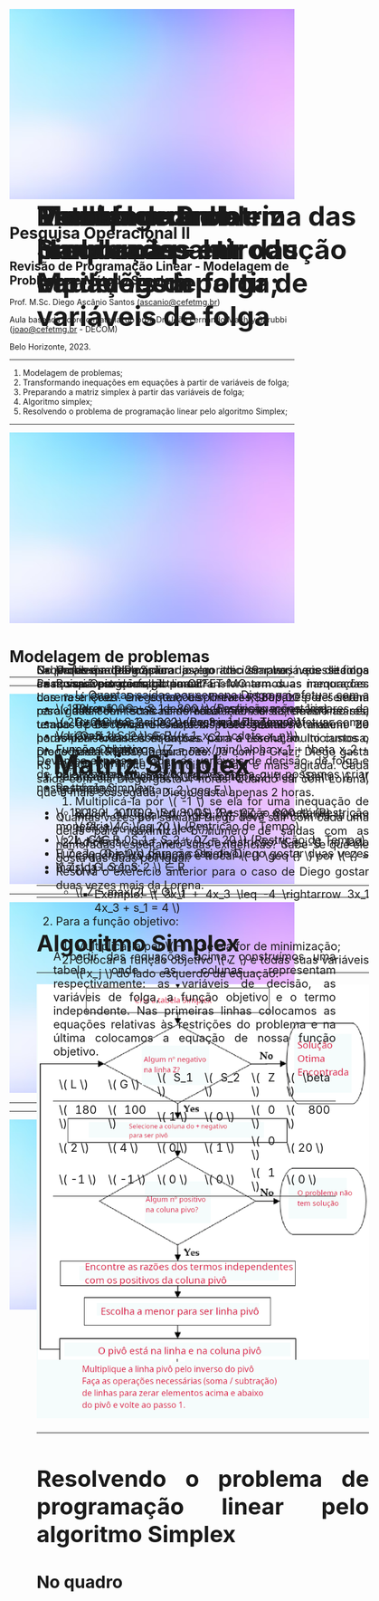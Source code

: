 <style>
  .cabecalho {
    position: absolute;
    top: 10%;
    margin-left: 5%;
    margin-right: 10%;
    font-size: 48px;
    font-weight: bold;
  }
  .conteudo {
    position: absolute;
    top: 30%;
    margin-left: 5%;
    margin-right: 10%;
    font-size: 28px;
    text-align: justify;
  }
  .small {
    font-size: 20px;
  }
  .tiny {
    font-size: 12px;
  }
  .bold {
    font-weight: bold;
  }
  .center {
    text-align: center;
  }
</style>

![bg opacity](./background.png)
# Pesquisa Operacional II
## Revisão de Programação Linear - Modelagem de Problemas e Método Simplex

Prof. M.Sc. Diego Ascânio Santos (ascanio@cefetmg.br)

Aula baseada sobre o material do prof. Dr. João Fernando Machry Sarubbi (joao@cefetmg.br - DECOM)

Belo Horizonte, 2023.

---
<div class="cabecalho">
Roteiro
</div>

1. Modelagem de problemas;
2. Transformando inequações em equações à partir de variáveis de folga;
3. Preparando a matriz simplex à partir das variáveis de folga;
4. Algoritmo simplex;
5. Resolvendo o problema de programação linear pelo algoritmo Simplex;

---
![bg opacity](./background.png)
# Modelagem de problemas

---
<script src="https://polyfill.io/v3/polyfill.min.js?features=es6" scoped></script>
<script id="MathJax-script" async src="http://cdn.mathjax.org/mathjax/latest/MathJax.js?config=TeX-AMS-MML_HTMLorMML" scoped></script>
<div class="cabecalho">
Modelagem de problemas - Introdução
</div>
<div class="conteudo small">
<ul>
  <li>O que é modelo?</li>
  <!-- Um modelo é todo e qualquer tipo de abstração de um problema do mundo real para uma representação matemática capaz de ser solucionada para apresentar os resultados buscados -->
  <li>Porquê programação linear?</li>
  <ul>
    <li>Porquê usa-se de equações/inequações lineares da forma \(ax_1 + bx_2 + cx_3 + \delta  \leq 0\)</li>
  </ul>
  <li> Variáveis de decisão \((x_1, x_2, \cdots, x_n)\) </li>
  <!-- São as variáveis que queremos atribuir valores a elas de forma a maximizar ou minimizar nossa função objetivo -->
  <li> Funções objetivos \(Z = max/min(\alpha x_1 + \beta x_2 + \cdots + \mu x_n )\)</li>
  <!-- As funções que desejamos encontrar os valores máximos e mínimos dadas as restrições -->
  <li> Restrições \( \alpha x_1 + \beta x_2 \leq \Delta \), \( \gamma x_1 + \delta x_2 \geq E \) </li>
  <!-- Funções matemáticas que restringem nosso problema, também obitdas através de modelos, como por exemplo, dinheiro disponível, quantidade de horas, etc., através das quais, garantem que os valores de maximização e minimização sejam não-infinitos -->
</ul>
</div>

---
![bg opacity](./background.png)
<div class="cabecalho">
Exemplo - Problema das Namoradas
</div>
<div class="conteudo small">
<p>
O professor Diego, um jovem de 29 anos que leciona Pesquisa Operacional II no CEFET-MG tem duas namoradas: Lorena e Grazi. Diego tem disponível R$800,00 por semana para gastar com suas namoradas. Além disto, devido ao seu tempo de Docência ele está disposto gastar no máximo 20 horas por semana com ambas. Com a Lorena, muito custosa, Diego gasta R$180,00 por noite. Já com a Grazi, Diego gasta R$ 100,00 por noite. Além disto, Grazi é mais agitada. Cada saída com ela Diego gasta 4 horas. Quando sai com Lorena, que é mais sossegada, Diego gasta apenas 2 horas.
</p>
<p class="tiny">
<ul>
  <li>Quantas vezes por semana Diego deve sair com cada uma delas para maximizar o número de saídas com as namoradas respeitando suas exigências? Sabe-se que ele gosta das duas por igual.</li>
  <li>Resolva o exercício anterior para o caso de Diego gostar duas vezes mais da Lorena.</li>
</ul>
</p>
</div>

---
<script src="https://polyfill.io/v3/polyfill.min.js?features=es6" scoped></script>
<script id="MathJax-script" async src="http://cdn.mathjax.org/mathjax/latest/MathJax.js?config=TeX-AMS-MML_HTMLorMML" scoped></script>
![bg opacity](./background.png)
<div class="cabecalho">
Problema das Namoradas - Modelagem
</div>
<div class="conteudo small">
<ul>
  <li>Variáveis de Decisão</li>
  <ul>
    <li>L: Quantas saídas por semana Diego vai efetuar com a Lorena</li>
    <li>G: Quantas saídas por semana Diego vai efetuar com a Grazi</li>
  </ul>
  <li>Função Objetivo:</li>
  <ul>
    <li>\( Z = max(L + G) \)</li>
  </ul>
  <li>Restrições:</li>
  <ul>
    <li>\( 180L + 100G \leq 800 \) (Restrição monetária) </li>
    <li>\( 2L + 4G \leq 20 \) (Restrição de Tempo)</li>
    <li> L, G ∈ R
  </ul>
  <li>Função Objetivo para o caso de Diego gostar duas vezes mais da Lorena: </li>
  <ul>
     <li>\( Z = max(2L + G) \)
  </ul>
</ul>
</div>

---
<script src="https://polyfill.io/v3/polyfill.min.js?features=es6" scoped></script>
<script id="MathJax-script" async src="http://cdn.mathjax.org/mathjax/latest/MathJax.js?config=TeX-AMS-MML_HTMLorMML" scoped></script>
<div class="cabecalho">
Transformando inequações em equações à partir de variáveis de folga
</div>
<div class="conteudo small">
<p>Sabemos que para aplicar o algoritmo simplex, necessitamos criar variáveis de folga para transformarmos as inequações das restrições em equações lineares, capazes de serem resolvidas com técnicas de resolução de sistemas lineares, usadas pelo próprio simplex. Necessitamos também de padronizar todas as equações para a resolução. Iniciamos o procedimento pelas inequações: </p>
<p class="tiny">
<ol>
  <li> Para cada restrição \( i \) ∈ Restrições </li>
  <ol>
    <li>Multiplicá-la por \( -1 \) se ela for uma inequação de maior ou igual (\( \geq \)) para transformá-la em menor ou igual (\( \leq \));</li>
    <li>Adicionar uma variável de restrição \( s_i \) no lado esquerdo da equação e trocar \( {} \geq {} \) por \( {} = {} \) </li>
      <ul><li>Exemplo: \( 3x_1 + 4x_3 \leq -4 \rightarrow 3x_1 4x_3 + s_1 = 4 \)</li></ul>
  </ol>
  <li> Para a função objetivo: </li>
  <ol>
    <li>Multiplicá-la por \( -1 \) se ela for de minimização;</li>
    <li>Colocar a função objetivo \( Z \) e todas suas variáveis \( x_j \) do lado esquerdo da equação:</li>
    <ul><li>Exemplo: \( Z - 4x_1 + 8x_2 - 2x_3 = 0 \)</li></ul>
  </ol>
</ol>
</p>
</div>

---
<script src="https://polyfill.io/v3/polyfill.min.js?features=es6" scoped></script>
<script id="MathJax-script" async src="http://cdn.mathjax.org/mathjax/latest/MathJax.js?config=TeX-AMS-MML_HTMLorMML" scoped></script>
![bg opacity](./background.png)
<div class="cabecalho">
Montando a matriz Simplex à partir das variáveis de folga;
</div>
<div class="conteudo small">
<p>
No problema das namoradas, ao adicionar variáveis de folga às nossas restrições, obtemos:
</p>
<p class="tiny">
<ul>
    <li>\( 180L + 100G + S_1 = 800 \) (Restrição monetária) </li>
    <li>\( 2L + 4G + S_2 = 20 \) (Restrição de Tempo)</li>
    <li> \( L, G, S_1, S_2 \) ∈ R </li>
</ul>
</p>
<p>
Devemos expressar todas as variáveis de decisão, de folga e de objetivo nas nossas equações, para que possamos criar nossa tabela Simplex:
</p>
<p class="tiny">
<ul>
    <li>\( 180L + 100G + S_1 + 0S_2 + 0Z = 800 \) (Restrição monetária) </li>
    <li>\( 2L + 4G + 0S_1 + S_2 + 0Z = 20 \) (Restrição de Tempo)</li>
    <li>\( Z - L - G = 0 \) (Função Objetivo)</li>
    <li> \( Z, L, G, S_1, S_2 \) ∈ R</li>
</ul>
</p>

---
<div class="cabecalho">
Matriz Simplex
</div>
<div class="conteudo small">
<p>
A partir das equações acima, construímos uma tabela onde as colunas representam respectivamente: as variáveis de decisão, as variáveis de folga, a função objetivo e o termo independente. Nas primeiras linhas colocamos as equações relativas às restrições do problema e na última colocamos a equação de nossa função objetivo.
</p>
<p>
<table>
  <thead>
    <td>\( L \)</td><td>\( G \)</td><td>\( S_1 \)</td><td>\( S_2 \)</td><td>\( Z \)</td><td>\( \beta \)</td>
  </thead>
  <tr>
    <td>\( 180 \)</td><td>\( 100 \)</td><td>\( 1 \)</td><td>\( 0 \)</td><td>\( 0 \)</td><td>\( 800 \)</td>
  </tr>
  <tr>
    <td>\( 2 \)</td><td>\( 4 \)</td><td>\( 0 \)</td><td>\( 1 \)</td><td>\( 0 \)</td><td>\( 20 \)</td>
  </tr>
  <tr>
    <td>\( -1 \)</td><td>\( -1 \)</td><td>\( 0 \)</td><td>\( 0 \)</td><td>\( 1 \)</td><td>\( 0 \)</td>
  </tr>
</table>
</p>
</div>

---
# Algoritmo Simplex

---
![bg contain](./simplex.png)

---
# Resolvendo o problema de programação linear pelo algoritmo Simplex
## No quadro
